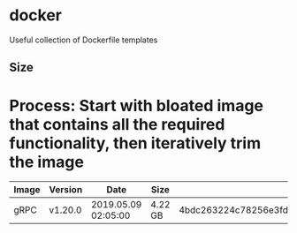# docker
Useful collection of Dockerfile templates

## Size
# Process: Start with bloated image that contains all the required functionality, then iteratively trim the image

| Image | Version | Date                | Size      | Digest                                                            |
| ----- | ----    | ------------------  | ------    | -------                                                           |
| gRPC  | v1.20.0 | 2019.05.09 02:05:00 | 4.22 GB   | 4bdc263224c78256e3fdb8cdf84aad6055cda35a44ec0ef0aab9c0662f1d9fc5  |